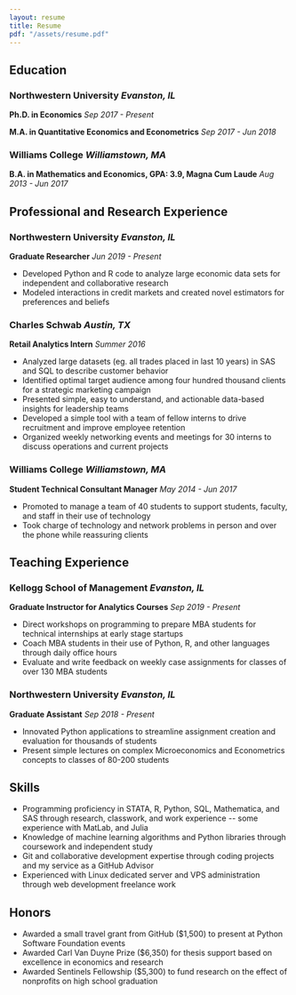 ```yaml
---
layout: resume
title: Resume
pdf: "/assets/resume.pdf"
---
```


Education
-----------------------

### Northwestern University *Evanston, IL*

**Ph.D. in Economics** *Sep 2017 - Present*

**M.A. in Quantitative Economics and Econometrics** *Sep 2017 - Jun 2018*

### Williams College *Williamstown, MA*

**B.A. in Mathematics and Economics, GPA: 3.9, Magna Cum Laude** *Aug 2013 - Jun 2017*


Professional and Research Experience
-----------------------
    
### Northwestern University *Evanston, IL*

**Graduate Researcher** *Jun 2019 - Present*

*   Developed Python and R code to analyze large economic data sets for independent and collaborative research
*   Modeled interactions in credit markets and created novel estimators for preferences and beliefs

### Charles Schwab *Austin, TX*

**Retail Analytics Intern** *Summer 2016*

*   Analyzed large datasets (eg. all trades placed in last 10 years) in SAS and SQL to describe customer behavior
*   Identified optimal target audience among four hundred thousand clients for a strategic marketing campaign
*   Presented simple, easy to understand, and actionable data-based insights for leadership teams
*   Developed a simple tool with a team of fellow interns to drive recruitment and improve employee retention
*   Organized weekly networking events and meetings for 30 interns to discuss operations and current projects

### Williams College *Williamstown, MA*

**Student Technical Consultant Manager** *May 2014 - Jun 2017*

*   Promoted to manage a team of 40 students to support students, faculty, and staff in their use of technology
*   Took charge of technology and network problems in person and over the phone while reassuring clients


Teaching Experience
-----------------------

### Kellogg School of Management *Evanston, IL*

**Graduate Instructor for Analytics Courses** *Sep 2019 - Present*

*   Direct workshops on programming to prepare MBA students for technical internships at early stage startups
*   Coach MBA students in their use of Python, R, and other languages through daily office hours
*   Evaluate and write feedback on weekly case assignments for classes of over 130 MBA students

### Northwestern University *Evanston, IL*

**Graduate Assistant** *Sep 2018 - Present*

*   Innovated Python applications to streamline assignment creation and evaluation for thousands of students
*   Present simple lectures on complex Microeconomics and Econometrics concepts to classes of 80-200 students


Skills
-----------------------

*   Programming proficiency in STATA, R, Python, SQL, Mathematica, and SAS through research, classwork, and work experience -- some experience with MatLab, and Julia
*   Knowledge of machine learning algorithms and Python libraries through coursework and independent study
*   Git and collaborative development expertise through coding projects and my service as a GitHub Advisor
*   Experienced with Linux dedicated server and VPS administration through web development freelance work 

Honors
-----------------------

*   Awarded a small travel grant from GitHub (\$1,500) to present at Python Software Foundation events
*   Awarded Carl Van Duyne Prize (\$6,350) for thesis support based on excellence in economics and research
*   Awarded Sentinels Fellowship (\$5,300) to fund research on the effect of nonprofits on high school graduation
